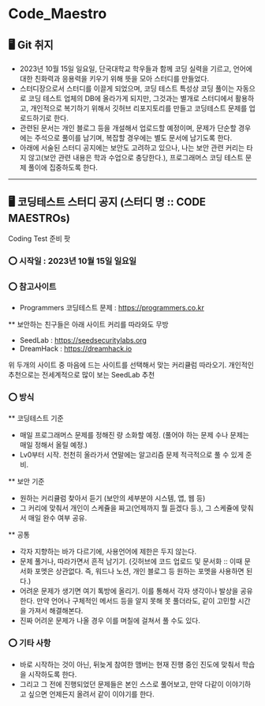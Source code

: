 # Code_Maestro

## 🖥️ Git 취지
- 2023년 10월 15일 일요일, 단국대학교 학우들과 함께 코딩 실력을 기르고, 언어에 대한 친화력과 응용력을 키우기 위해 뜻을 모아 스터디를 만들었다.
- 스터디장으로서 스터디를 이끌게 되었으며, 코딩 테스트 특성상 코딩 풀이는 자동으로 코딩 테스트 업체의 DB에 올라가게 되지만, 그것과는 별개로 스터디에서 활용하고, 개인적으로 복기하기 위해서 깃허브 리포지토리를 만들고 코딩테스트 문제를 업로드하기로 한다.
- 관련된 문서는 개인 블로그 등을 개설해서 업로드할 예정이며, 문제가 단순할 경우에는 주석으로 풀이를 남기며, 복잡할 경우에는 별도 문서에 남기도록 한다.
- 아래에 서술된 스터디 공지에는 보안도 고려하고 있으나, 나는 보안 관련 커리는 타지 않고(보안 관련 내용은 학과 수업으로 충당한다.), 프로그래머스 코딩 테스트 문제 풀이에 집중하도록 한다.

----
## 🖥️ 코딩테스트 스터디 공지 (스터디 명 :: CODE MAESTROs)


Coding Test 준비 팟

### ⭕️ 시작일 : 2023년 10월 15일 일요일

### ⭕️ 참고사이트
- Programmers 코딩테스트 문제 : https://programmers.co.kr

** 보안하는 친구들은 아래 사이트 커리를 따라와도 무방
- SeedLab : https://seedsecuritylabs.org
- DreamHack : https://dreamhack.io

위 두개의 사이트 중 마음에 드는 사이트를 선택해서 맞는 커리큘럼 따라오기.
개인적인 추천으로는 전세계적으로 많이 보는 SeedLab 추천

### ⭕️ 방식
** 코딩테스트 기준
- 매일 프로그래머스 문제를 정해진 량 소화할 예정. (풀어야 하는 문제 수나 문제는 매일 정해서 올릴 예정.)
- Lv0부터 시작. 천천히 올라가서 연말에는 알고리즘 문제 적극적으로 풀 수 있게 준비.

** 보안 기준
- 원하는 커리큘럼 찾아서 듣기 (보안의 세부분야 시스템, 앱, 웹 등)
- 그 커리에 맞춰서 개인이 스케쥴을 짜고(언제까지 뭘 듣겠다 등.), 그 스케쥴에 맞춰서 매일 완수 여부 공유.

** 공통
- 각자 지향하는 바가 다르기에, 사용언어에 제한은 두지 않는다.
- 문제 풀거나, 따라가면서 흔적 남기기. (깃허브에 코드 업로드 및 문서화 :: 이때 문서화 포멧은 상관없다. 즉, 워드나 노션, 개인 블로그 등 원하는 포멧을 사용하면 된다.)
- 어려운 문제가 생기면 여기 톡방에 올리기. 이를 통해서 각자 생각이나 발상을 공유한다. 만약 언어나 구체적인 메서드 등을 알지 못해 못 풀더라도, 같이 고민할 시간을 가져서 해결해본다.
- 진짜 어려운 문제가 나올 경우 이를 며칠에 걸쳐서 풀 수도 있다.

### ⭕️ 기타 사항
- 바로 시작하는 것이 아닌, 뒤늦게 참여한 맴버는 현재 진행 중인 진도에 맞춰서 학습을 시작하도록 한다.
- 그리고 그 전에 진행되었던 문제들은 본인 스스로 풀어보고, 만약 다같이 이야기하고 싶으면 언제든지 올려서 같이 이야기를 한다.



